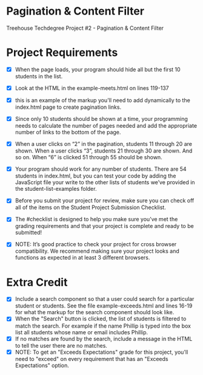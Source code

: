 # Pagination & Content Filter
Treehouse Techdegree Project #2 - Pagination & Content Filter

Project Requirements
====================

- [x] When the page loads, your program should hide all but the first 10 students in the list.

- [x] Look at the HTML in the example-meets.html on lines 119-137
- [x] this is an example of the markup you'll need to add dynamically to the index.html page to create pagination links.

- [x] Since only 10 students should be shown at a time, your programming needs to calculate the number of pages needed and add the appropriate number of links to the bottom of the page.

- [x] When a user clicks on “2” in the pagination, students 11 through 20 are shown. When a user clicks “3”, students 21 through 30 are shown. And so on. When “6” is clicked 51 through 55 should be shown.

- [x] Your program should work for any number of students. There are 54 students in index.html, but you can test your code by adding the JavaScript file your write to the other lists of students we’ve provided in the student-list-examples folder.

- [x] Before you submit your project for review, make sure you can check off all of the items on the Student Project Submission Checklist.
- [x] The #checklist is designed to help you make sure you’ve met the grading requirements and that your project is complete and ready to be submitted!

- [x] NOTE: It’s good practice to check your project for cross browser compatibility. We recommend making sure your project looks
and functions as expected in at least 3 different browsers.

Extra Credit
====================

- [x] Include a search component so that a user could search for a particular student or students. See the file example-exceeds.html and lines 16-19 for what the markup for the search component should look like.
- [x] When the "Search" button is clicked, the list of students is filtered to match the search. For example if the name Phillip is typed into the box list all students whose name or email includes Phillip.
- [x] If no matches are found by the search, include a message in the HTML to tell the user there are no matches.
- [x] NOTE: To get an "Exceeds Expectations" grade for this project, you'll need to "exceed" on every requirement that has an "Exceeds Expectations" option.
